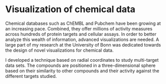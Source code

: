 # Visualization of chemical data
Chemical databases such as ChEMBL and Pubchem have been growing at an increasing pace.
Combined, they offer millions of activity measures across hundreds of protein targets and cellular assays.
In order to better analyze this wealth of information, advanced visualizations are needed.
A large part of my research at the University of Bonn was dedicated towards the design of novel visualizations for chemical data.

I developed a technique based on radial coordinates to study multi-target data sets.
The compounds are positioned in a three-dimensional sphere based on their similarity to other compounds and their activity against the different targets studied.
